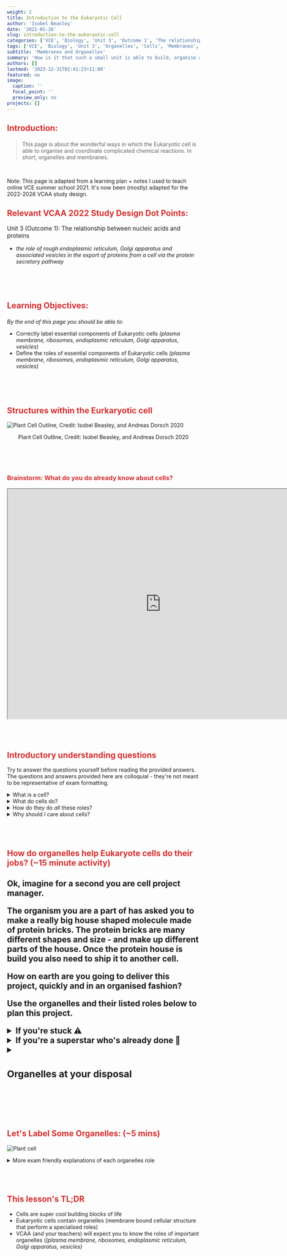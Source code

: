 ```yaml
---
weight: 2
title: Introduction to the Eukaryotic Cell
author: 'Isobel Beasley'
date: '2021-01-26'
slug: introduction-to-the-eukaryotic-cell
categories: ['VCE', 'Biology', 'Unit 3', 'Outcome 1', 'The relationship between nucleic acids and proteins']
tags: ['VCE', 'Biology', 'Unit 3', 'Organelles', 'Cells', 'Membranes', 'Organelles', 'Cells', 'Eurkaryotic', 'Endoplasmic Reticulum', 'Golgi Apparatus', 'Vesicles', 'Plasma Membranes']
subtitle: 'Membranes and Organelles'
summary: 'How is it that such a small unit is able to build, organise and export such complex proteins?'
authors: []
lastmod: '2023-12-31T02:41:23+11:00'
featured: no
image: 
  caption: ''
  focal_point: ''
  preview_only: no
projects: []
---
```


<h2 style="color:#D32F2F">

Introduction:

</h2>

<p>

> This page is about the wonderful ways in which the Eukaryotic cell is able to organise and coordinate complicated chemical reactions. In short, organelles and membranes. 

</p>

<br>

<p style="font-size">

Note: This page is adapted from a learning plan + notes I used to teach online VCE summer school 2021. It's now been (mostly) adapted for the 2022-2026 VCAA study design. 
</p>

<h2 style="color:#D32F2F">
Relevant VCAA 2022 Study Design Dot Points:    
</h2> 

<p style='font-size:0.95rem'>
Unit 3 (Outcome 1): The relationship between nucleic acids and proteins

- *the role of rough endoplasmic reticulum, Golgi apparatus and associated vesicles in the export of proteins from a cell via the protein secretory pathway*               
</p>

<br> 
<br>
<br> 

<h2 style="color:#D32F2F">

Learning Objectives:

</h2>

*By the end of this page you should be able to:* 

- Correctly label essential components of Eukaryotic cells *(plasma membrane, ribosomes, endoplasmic reticulum, Golgi apparatus, vesicles)*
- Define the roles of essential components of Eukaryotic cells *(plasma membrane, ribosomes, endoplasmic reticulum, Golgi apparatus, vesicles)*

<br>
<br>
<br>




<h2 style="color:#D32F2F"> Structures within the Eurkaryotic cell </h2>

![Plant Cell Outline, Credit: Isobel Beasley, and Andreas Dorsch 2020](../../VCE-Biology/Zoom_plant_cell.png)

<p align = "center">
Plant Cell Outline, Credit: Isobel Beasley, and Andreas Dorsch 2020 
</p>

<br> 
<br>
<br>

<h3 style="color:#D32F2F"> Brainstorm: What do you do already know about cells? </h3>

<iframe src="https://pollev-embeds.com/discourses/ODZWtjez9nXfAgQesfr9N/respond" width="800px" height="600px"></iframe>

<br> 
<br>
<br>
<br>


<h2 style="color:#D32F2F"> Introductory understanding questions </h2>

Try to answer the questions yourself before reading the provided answers. The questions and answers provided here are colloquial - they're not meant to be representative of exam formatting. 

<details>
    <summary> What <em> is </em> a cell? </summary>
    A cell is the most basic unit of life.
    <details>
    <summary> <em> Ok, sure but what does that mean? </em> </summary>
    It means that the cell is the smallest building block that all living things have in common.
    [More detailed explanation from an 'Introduction to the cell' by Khan Academy](https://www.khanacademy.org/science/high-school-biology/hs-cells/hs-basic-cell-structures/v/introduction-to-the-cell)
    </details>
</details>


<details>
         <summary> What do cells do? </summary>
         Everything you need to survive. Make proteins. Sort and organise molecules. Break down materials to obtain energy. Remove waste. Respond to infection with viruses. <b> All of it </b> 
</details>

<details> 
        <summary> How do they do <em> all </em> these roles? </summary>
        Through the magic of project management. No seriously, by having organelles cells can assign tasks, organise, sort and build materials - to perform all the jobs a cell has. We'll go into more detail about what I mean by this below. 
</details>

<details>
    <summary> Why should <em> I </em> care about cells? </summary>
    Hopefully because you're made of them. Because you need them to survive. Because they're really <em> really </em> tiny blobs of different shapes, sizes, roles, and which manage and run billions of different chemical reactions which are happening in you right now. Cells are the reason that you can be here right now reading this. Thank you cells!
</details>

<br>
<br>
<br>

<h2 style="color:#D32F2F"> How do organelles help Eukaryote cells do their jobs? (~15 minute activity) <h2>

Ok, imagine for a second you are cell project manager. 

The organism you are a part of has asked you to make a really big house shaped molecule made of protein bricks. The protein bricks are many different shapes and size - and make up different parts of the house. Once the protein house is build you also need to ship it to another cell. 

**How on earth are you going to deliver this project, quickly and in an organised fashion?** 

Use the organelles and their listed roles below to plan this project. 

<details> 
        <summary>If you're stuck ⚠️ </summary>
        Google is your friend and so is the following video:
        [Video](https://www.youtube.com/watch?v=Hmwvj9X4GNY)
</details>

<details> 
      <summary> If you're a superstar who's already done 💫 </summary>
    Translate the listed organelle roles below into VCAA friendly definitions. 
    Go to the next activity and see if you can now label some organelles!
</details>

<div class="toggle"> 
<details> 
         <summary> <h3> Organelles at your disposal </h3> </summary>

<details>
         <summary> <b> Nucleus </b> </summary>
         
![Nucleus](../../VCE-Biology/Nucleus.jpg)

**The Nucleus:** Where all the protein brick blueprints are held. Blueprints are converted into easy to transport but temporary paper booklets.

</details>

<details>
         <summary> Endoplasmic Reticulum </summary>

![Endoplasmic Reticulum](../../VCE-Biology/membrane-system-Endoplasmic-reticulum-cells-biosynthesis-transport.jpg)

**The Endoplasmic Reticulum**: Moves materials around the cell. 

</details> 
<details>
          <summary> Vesicle </summary>
![Vesicle](../../VCE-Biology/Vesicle_delivery_(3).png)

**Vesicle**: Ships big materials out of the cell.
<details>
         <summary> Ribosomes </summary>
         
![Ribosomes](../../VCE-Biology/ribosome.jpg)

**Ribosomes**: Where protein bricks get made by reading instructions from paper booklets.
</details>

<details> 
        <summary> Golgi Appartus </summary>

![Golgi Apparatus](../../VCE-Biology/sort_golgi.gif)

**The Golgi Apparatus**: Sorts, modifies and organises materials in preparation for shipping outside the cell. 
</details>

</details>
</div>

<br>
<br>
<br>

<h2 style="color:#D32F2F"> Let's Label Some Organelles: (~5 mins) </h2>

![Plant cell](../../VCE-Biology/Zoom_plant_cell.png)

<div>
<details> 
         <summary> More exam friendly explanations of each organelles role </summary>
Ribosomes: are the site of protein synthesis. [Proteins made in the rough Endoplasmic reticulum are transported out of the cell. Proteins produced on free ribosomes are used within the cell. ]
Endoplasmic reticulum (Rough & Smooth): Internal transport for materials through membrane-bound channels. 
Rough (Site of protein synthesis, folding of polypeptide chain occurs in lumen [inner areas])
Smooth (Site of lipid synthesis and membrane synthesis) 
Golgi Apparatus (or Golgi Bodies): Sorting, storing and modification of materials for transport outside of the cell via exocytosis. (See previous Study Design point)
Vesicles: As above, The Golgi Apparatus packages materials into vesicles, which are excreted externally via exocytosis. 

</details>

<br>
<br>
<br> 

<h2 style="color:#D32F2F">  This lesson's TL;DR </h2>

- Cells are super cool building blocks of life
- Eukaryotic cells contain organelles (membrane bound cellular structure that perform a specialised roles)
- VCAA (and your teachers) will expect you to know the roles of important organelles (*(plasma membrane, ribosomes, endoplasmic reticulum, Golgi apparatus, vesicles)*
